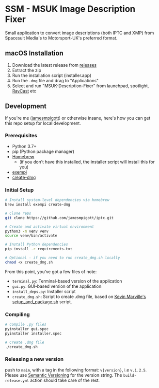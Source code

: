 # SSM - MSUK Image Description Fixer
Small application to convert image descriptions (both IPTC and XMP) from Spacesuit Media's to Motorsport-UK's preferred format.

## macOS Installation
1. Download the latest release from [releases](https://github.com/jamesmpigott/iptc/releases)
2. Extract the zip
3. Run the installation script (installer.app)
4. Run the `.dmg` file and drag to "Applications"
5. Select and run "MSUK-Description-Fixer" from launchpad, spotlight, [RayCast](https://www.raycast.com/) etc

## Development

If you're me ([jamesmpigott](https://github.com/jamesmpigott)) or otherwise insane, here's how you can get this repo setup for local development.

### Prerequisites
- Python 3.7+
- pip (Python package manager)
- [Homebrew](https://brew.sh/)
    - (if you don't have this installed, the installer script will install this for you)
- [exempi](https://formulae.brew.sh/formula/exempi)
- [create-dmg](https://formulae.brew.sh/formula/create-dmg)


### Initial Setup
```bash
# Install system-level dependencies via homebrew
brew install exempi create-dmg

# Clone repo
git clone https://github.com/jamesmpigott/iptc.git

# Create and activate virtual environment
python3 -m venv venv
source venv/bin/activate

# Install Python dependencies
pip install -r requirements.txt

# Optional - if you need to run create_dmg.sh locally
chmod +x create_dmg.sh
```

From this point, you've got a few files of note:
- `terminal.py`: Terminal-based version of the application
- `gui.py`: GUI-based version of the application
- `install_deps.py`: Installer script
- `create_dmg.sh`: Script to create .dmg file, based on [Kevin Marville's setup_and_package.sh](https://gist.github.com/Kvnbbg/84871ae4d642c2dd896e0423471b1b52#file-setup_and_package-sh) script.

### Compiling
```bash
# compile .py files
pyinstaller gui.spec 
pyinstaller installer.spec

# Create .dmg file
./create_dmg.sh
```

### Releasing a new version
push to `main`, with a tag in the following format: `v{version}`, i.e `v.1.2.5`. Please use [Semantic Versioning](https://semver.org/) for the version string.
The `build-release.yml` action should take care of the rest.
